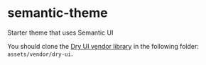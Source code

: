 # semantic-theme
Starter theme that uses Semantic UI

You should clone the [Dry UI vendor library](https://github.com/daftspunk/dry-ui) in the following folder: `assets/vendor/dry-ui`.
